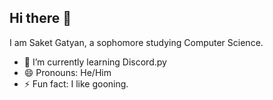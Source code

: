 ## Hi there 👋

I am Saket Gatyan, a sophomore studying Computer Science.

- 🌱 I’m currently learning Discord.py
- 😄 Pronouns: He/Him
- ⚡ Fun fact: I like gooning.
